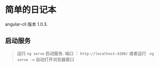 # 简单的日记本

angular-cli 版本 1.0.3.

## 启动服务

>运行 `ng serve` 启动服务. 端口 ： `http://localhost:4200/`
>或者运行 ` ng serve -o` 自动打开浏览器窗口


